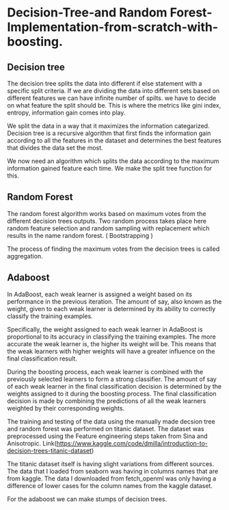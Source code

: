 # Decision-Tree-and Random Forest-Implementation-from-scratch-with-boosting.

## Decision tree
The decision tree splits the data into different if else statement with a specific split criteria. If we are dividing the data into different sets based on different features we can have infinite number of spilts. we have to decide on what feature the split should be. This is where the metrics like gini index, entropy, information gain comes into play.

We split the data in a way that it maximizes the information categarized. Decision tree is a recursive algorithm that first finds the information gain according to all the features in the dataset and determines the best features that divides the data set the most.

We now need an algorithm which splits the data according to the maximum information gained feature each time. We make the split tree function for this.

## Random Forest
The random forest algorithm works based on maximum votes from the different decision trees outputs.
Two random process takes place here random feature selection and random sampling with replacement which results in the name random forest. ( Bootstrapping )

The process of finding the maximum votes from the decision trees is called aggregation.

## Adaboost

In AdaBoost, each weak learner is assigned a weight based on its performance in the previous iteration. The amount of say, also known as the weight, given to each weak learner is determined by its ability to correctly classify the training examples.

Specifically, the weight assigned to each weak learner in AdaBoost is proportional to its accuracy in classifying the training examples. The more accurate the weak learner is, the higher its weight will be. This means that the weak learners with higher weights will have a greater influence on the final classification result.

During the boosting process, each weak learner is combined with the previously selected learners to form a strong classifier. The amount of say of each weak learner in the final classification decision is determined by the weights assigned to it during the boosting process. The final classification decision is made by combining the predictions of all the weak learners weighted by their corresponding weights.

The training and testing of the data using the manually made decsion tree and random forest was performed on titanic dataset. The dataset was preprocessed using the Feature engineering steps taken from Sina and Anisotropic. Link(https://www.kaggle.com/code/dmilla/introduction-to-decision-trees-titanic-dataset)

The titanic dataset itself is having slight variations from different sources. The data that I loaded from seaborn was having in columns names that are from kaggle. The data I downloaded from fetch_openml was only having a difference of lower cases for the column names from the kaggle dataset.

For the adaboost we can make stumps of decision trees.

